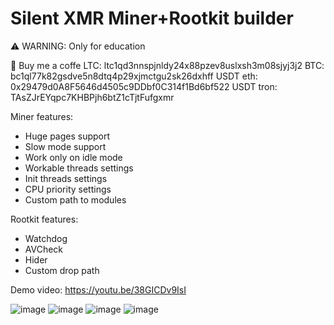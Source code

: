 # Silent XMR Miner+Rootkit builder
⚠️ WARNING: Only for education

🍵 Buy me a coffe
LTC: ltc1qd3nnspjnldy24x88pzev8uslxsh3m08sjyj3j2
BTC: bc1ql77k82gsdve5n8dtq4p29xjmctgu2sk26dxhff
USDT eth: 0x29479d0A8F5646d4505c9DDbf0C314f1Bd6bf522
USDT tron: TAsZJrEYqpc7KHBPjh6btZ1cTjtFufgxmr

Miner features:
  - Huge pages support
  - Slow mode support
  - Work only on idle mode
  - Workable threads settings
  - Init threads settings
  - CPU priority settings
  - Custom path to modules

Rootkit features:
  - Watchdog
  - AVCheck
  - Hider
  - Custom drop path

Demo video:
https://youtu.be/38GICDv9IsI

![image](https://github.com/user-attachments/assets/aed266ca-5493-436d-8e47-5d691746acfc)
![image](https://github.com/user-attachments/assets/68eb4563-90b7-420a-99bd-202b8a8b860a)
![image](https://github.com/user-attachments/assets/f6639988-7bac-439b-8cbc-d888bc685380)
![image](https://github.com/user-attachments/assets/878fd59d-7fcd-434b-b0c5-748a2e2274d5)
